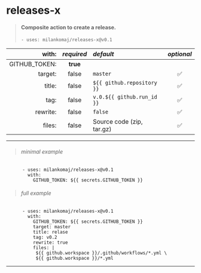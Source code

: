 # releases-x
> #### Composite action to create a release.
> ``` - uses: milankomaj/releases-x@v0.1 ```

**with:** | *required*  | *default*  | *optional*
---: | :---: | :--- | :---:
GITHUB_TOKEN: |**true**|                            |
target:       | false  | `master`                   | ✅
title:        | false  | `${{ github.repository }}` | ✅
tag:          | false  | `v.0.${{ github.run_id }}` | ✅
rewrite:      | false  | `false`                    | ✅
files:        | false  | Source code (zip, tar.gz)  | ✅

---

> ###### minimal example
```
      - uses: milankomaj/releases-x@v0.1
        with:
          GITHUB_TOKEN: ${{ secrets.GITHUB_TOKEN }}
 ```

> ###### full example
```
      - uses: milankomaj/releases-x@v0.1
        with:
          GITHUB_TOKEN: ${{ secrets.GITHUB_TOKEN }}
          target: master
          title: relase
          tag: v0.2
          rewrite: true
          files: |
           ${{ github.workspace }}/.github/workflows/*.yml \
           ${{ github.workspace }}/*.yml
```
---